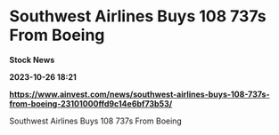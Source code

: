 # Southwest Airlines Buys 108 737s From Boeing
**Stock News**

**2023-10-26 18:21**

**https://www.ainvest.com/news/southwest-airlines-buys-108-737s-from-boeing-23101000ffd9c14e6bf73b53/**

Southwest Airlines Buys 108 737s From Boeing